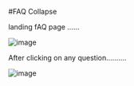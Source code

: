 #FAQ Collapse

landing fAQ page ......

![image](https://user-images.githubusercontent.com/81670997/167771141-aaf80b57-dbb6-4b83-8d48-fd81962a2a1c.png)

After clicking on any question..........

![image](https://user-images.githubusercontent.com/81670997/167771275-f9c7bd2e-2331-4661-a608-a87e55898564.png)

